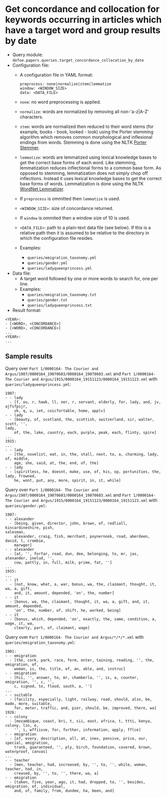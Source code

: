 # Get concordance and collocation for keywords occurring in articles which have a target word and group results by date

* Query module: `defoe.papers.queries.target_concordance_collocation_by_date`
* Configuration file:
  - A configuration file in YAML format:

    ```
    preprocess: none|normalize|stem|lemmatize
    window: <WINDOW_SIZE>
    data: <DATA_FILE>
    ```

  - `none`: no word preprocessing is applied.
  - `normalize`: words are normalized by removing all non-'a-z|A-Z' characters.
  - `stem`: words are normalized then reduced to their word stems (for example, books - book, looked - look) using the Porter stemming algorithm which removes common morphological and inflexional endings from words. Stemming is done using the NLTK [Porter Stemmer](https://www.nltk.org//api/nltk.stem.html#module-nltk.stem.porter).
  - `lemmatize`: words are lemmatized using lexical knowledge bases to get the correct base forms of each word. Like stemming, lemmatization reduces inflectional forms to a common base form. As opposed to stemming, lemmatization does not simply chop off inflections. Instead it uses lexical knowledge bases to get the correct base forms of words. Lemmatization is done using the NLTK [WordNet Lemmatizer](https://www.nltk.org/api/nltk.stem.html#module-nltk.stem.wordnet).
  - If `preprocess` is ommitted then `lemmatize` is used.
  - `<WINDOW_SIZE>`: size of concordance returned.
  - If `window` is ommited then a window size of 10 is used.
  - `<DATA_FILE>`: path to a plain-text data file (see below). If this is a relative path then it is assumed to be relative to the directory in which the configuration file resides.

  - Examples:
    - `queries/emigration_taxonomy.yml`
    - `queries/gender.yml`
    - `queries/ladyqueenprincess.yml`
* Data file:
  - A target word followed by one or more words to search for, one per line.
  - Examples:
    - `queries/emigration_taxonomy.txt`
    - `queries/gender.txt`
    - `queries/ladyqueenprincess.txt`
* Result format:

```
<YEAR>:
- [<WORD>, <CONCORDANCE>]
- [<WORD>, <CONCORDANCE>]
...
<YEAR>:
...
```

## Sample results

Query over `Part 1/0000164- The Courier and Argus/1907/0000164_19070603/0000164_19070603.xml` and `Part 1/0000164- The Courier and Argus/1915/0000164_19151123/0000164_19151123.xml` with `queries/ladyqueenprincess.yml`:

```
1907:
- - lady
  - [f, ou, r, hawk, ll, ner, r, servant, elderly, for, lady, and, jv, ajfsfpsjr,
    vk, q, u, iet, coicfortable, home, applv]
- - lady
  - [beauty, of, scotland, the, scottish, switzerland, sir, walter, scott, '',
lady,
    of, the, lake, country, each, purple, peak, each, flinty, spire]
...
1915:
...
- - lady
  - [the, novelist, eat, in, the, stall, next, to, a, charming, lady, of, middle,
    age, she, said, at, the, end, of, the]
- - lady
  - [spiritless, he, doesnt, make, use, of, his, op, portunities, the, lady, frowned,
    he, wont, put, any, more, spirit, in, it, while]
```

Query over `Part 1/0000164- The Courier and Argus/1907/0000164_19070603/0000164_19070603.xml` and `Part 1/0000164- The Courier and Argus/1915/0000164_19151123/0000164_19151123.xml` with `queries/gender.yml`:

```
1907:
- - alexander
  - [being, given, director, john, brown, of, redliall, kincardineshire, pish,
salesman,
    alexander, craig, fish, merchant, poynernook, road, aberdeen, david, l, crombie,
    marwger]
- - alexander
  - [at, '', forfar, road, dun, dee, belonging, to, mr, jas, alexander, inelud, '',
    cow, pattly, in, full, milk, prime, fat, '']
...
1915:
...
- - it
  - [not, know, what, a, war, bonus, wa, the, claimant, thought, it, wa, a, gift,
    and, it, amount, depended, 'on', the, number]
- - it
  - [bonus, wa, the, claimant, thought, it, wa, a, gift, and, it, amount, depended,
    'on', the, number, of, shift, he, worked, being]
- - it
  - [bonus, which, depended, 'on', exactly, the, same, condition, a, wage, it, wa,
    clearly, part, of, claimant, wage]
```

Query over `Part 1/0000164- The Courier and Argus/*/*/*.xml` with `queries/emigration_taxonomy.yml`:

```
1901:
- - emigration
  - [the, cork, park, race, form, enter, taining, reading, '', the, emigration, of,
    woman, is, the, title, of, an, able, and, instruc]
- - emigration
  - [hii, '', answer, to, mr, chamberla, '', is, a, counter, emigration, '', c, '',
    c, signed, to, flood, south, a, '']
...
- - suitable
  - [facility, especially, light, railway, road, should, also, be, made, more, suitable,
    for, motor, traffic, and, pier, should, be, improved, there, wa]
1926:
- - colony
  - [mozambique, coast, bri, t, sii, east, africa, t, ttti, kenya, colony, lin, e,
    '', i, wffiisve, for, further, information, apply, fflce]
- - emigration
  - [of, every, description, all, at, inex, pensive, price, our, special, emigration,
    trunk, guaranteed, '', ply, birch, foundation, covered, brown, waterproof, canvas]
...
- - teacher
  - [men, teacher, had, increased, by, '', to, '', while, woman, teacher, had, in,
    creased, by, '', to, '', there, wa, a]
- - emigration
  - [taken, five, year, ago, it, had, dropped, to, '', besides, emigration, of, individual,
    and, of, family, from, dundee, ha, been, and]
```
